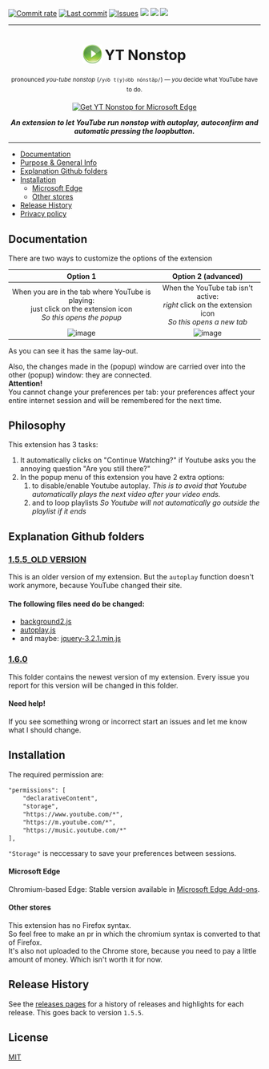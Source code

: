 [![Commit rate](https://img.shields.io/github/commit-activity/y/JohnyP36/YT-Nonstop?label=Commits&color=9cf)](https://github.com/JohnyP36/YT-Nonstop/commits/master)
[![Last commit](https://img.shields.io/github/last-commit/JohnyP36/YT-Nonstop?color=orange&label=Last%20commit)](https://github.com/JohnyP36/YT-Nonstop/commits/main)
[![Issues](https://img.shields.io/github/issues/JohnyP36/YT-Nonstop?label=Issues)](https://github.com/JohnyP36/YT-Nonstop/issues)
[![](https://img.shields.io/badge/dynamic/json?label=Edge%20Add-on&color=yellowgreen&prefix=v&query=%24.version&url=https%3A%2F%2Fmicrosoftedge.microsoft.com%2Faddons%2Fgetproductdetailsbycrxid%2Fljhaomibkgdhmfdiglflmkijdbiejcom)](https://microsoftedge.microsoft.com/addons/detail/yt-nonstop/ljhaomibkgdhmfdiglflmkijdbiejcom)
[![](https://img.shields.io/badge/dynamic/json?label=Rating&color=yellow&suffix=/5&query=%24.averageRating&url=https%3A%2F%2Fmicrosoftedge.microsoft.com%2Faddons%2Fgetproductdetailsbycrxid%2Fljhaomibkgdhmfdiglflmkijdbiejcom)](https://microsoftedge.microsoft.com/addons/detail/yt-nonstop/ljhaomibkgdhmfdiglflmkijdbiejcom)
[![](https://img.shields.io/badge/dynamic/json?label=Users&color=informational&query=%24.activeInstallCount&url=https%3A%2F%2Fmicrosoftedge.microsoft.com%2Faddons%2Fgetproductdetailsbycrxid%2Fljhaomibkgdhmfdiglflmkijdbiejcom)](https://microsoftedge.microsoft.com/addons/detail/yt-nonstop/ljhaomibkgdhmfdiglflmkijdbiejcom)
***
<h1 align="center">
<sub>
<img  src="https://github.com/JohnyP36/YT-Nonstop/blob/main/1.6.0/images/ext32.png?raw=true" height="38" width="38">
</sub>
YT Nonstop
</h1>
<p align="center">
<sup> <!-- Pronounciation -->
      pronounced <i>you-tube nonstop</i> (<code>/yo͞o t(y)o͞ob nónstäp/</code>) — <i>you</i> decide what YouTube have to do.
</sup>
</p>
<p align="center">
<a href="https://microsoftedge.microsoft.com/addons/detail/yt-nonstop/ljhaomibkgdhmfdiglflmkijdbiejcom"><img src="https://user-images.githubusercontent.com/585534/107280673-a5ece780-6a26-11eb-9cc7-9fa9f9f81180.png" alt="Get YT Nonstop for Microsoft Edge"></a>
</p>
<p align="center">
<b><i>An extension to let YouTube run nonstop with autoplay, autoconfirm and automatic pressing the loopbutton.</i></b>
</p>

***
* [Documentation](#documentation)
* [Purpose & General Info](#philosophy)
* [Explanation Github folders](#explanation-github-folders)
* [Installation](#installation)
  * [Microsoft Edge](#microsoft-edge)
  * [Other stores](#other-stores)
* [Release History](#release-history)
* [Privacy policy](https://sites.google.com/view/ytnonstop)

## Documentation  

There are two ways to customize the options of the extension  

 Option 1 | Option 2 (advanced)  
:----------:|:------------------:  
When you are in the tab where YouTube is playing: <br> just click on the extension icon <br> *So this opens the popup* | When the YouTube tab isn't active: <br> *right* click on the extension icon <br> *So this opens a new tab*
![image](https://user-images.githubusercontent.com/81161435/134124903-0e2cb09a-fabc-4cba-a2df-1d12708c4e2c.png) | ![image](https://user-images.githubusercontent.com/81161435/134124903-0e2cb09a-fabc-4cba-a2df-1d12708c4e2c.png)

As you can see it has the same lay-out. 

Also, the changes made in the (popup) window are carried over into the other (popup) window: they are connected.  
**Attention!**  
You cannot change your preferences per tab: your preferences affect your entire internet session and will be remembered for the next time.

## Philosophy  

This extension has 3 tasks: 
1. It automatically clicks on "Continue Watching?" if Youtube asks you the annoying question "Are you still there?"
2. In the popup menu of this extension you have 2 extra options:
    1. to disable/enable Youtube autoplay. *This is to avoid that Youtube automatically plays the next video after your video ends.* 
    2. and to loop playlists *So Youtube will not automatically go outside the playlist if it ends*

## Explanation Github folders

### [1.5.5_OLD VERSION](https://github.com/JohnyP36/YT-Nonstop/tree/main/1.5.5_OLD%20VERSION)
This is an older version of my extension. But the `autoplay` function doesn't work anymore, because YouTube changed their site. 

#### The following files need do be changed: 
 - [background2.js](https://github.com/JohnyP36/YT-Nonstop/blob/main/1.5.5_OLD%20VERSION/js/background2.js)
 - [autoplay.js](https://github.com/JohnyP36/YT-Nonstop/blob/main/1.5.5_OLD%20VERSION/js/autoplay.js)
 - and maybe: [jquery-3.2.1.min.js](https://github.com/JohnyP36/YT-Nonstop/blob/main/1.5.5_OLD%20VERSION/js/jquery-3.2.1.min.js)

### [1.6.0](https://github.com/JohnyP36/YT-Nonstop/tree/main/1.6.0)
This folder contains the newest version of my extension. Every issue you report for this version will be changed in this folder. 

#### Need help!
If you see something wrong or incorrect start an issues and let me know what I should change.

## Installation  

The required permission are: 
```
"permissions": [ 
    "declarativeContent", 
    "storage", 
    "https://www.youtube.com/*", 
    "https://m.youtube.com/*", 
    "https://music.youtube.com/*"
],
```
`"Storage"` is neccessary to save your preferences between sessions.

#### Microsoft Edge  

Chromium-based Edge: Stable version available in [Microsoft Edge Add-ons](https://microsoftedge.microsoft.com/addons/detail/yt-nonstop/ljhaomibkgdhmfdiglflmkijdbiejcom).  

#### Other stores  
This extension has no Firefox syntax. <br> So feel free to make an pr in which the chromium syntax is converted to that of Firefox.  
It's also not uploaded to the Chrome store, because you need to pay a little amount of money. Which isn't worth it for now.

## Release History

See the [releases pages](https://github.com/JohnyP36/YT-Nonstop/releases) for a history of releases and highlights for each release. 
This goes back to version `1.5.5`.

## License
[MIT](https://github.com/JohnyP36/YT-Nonstop/blob/main/LICENSE)
